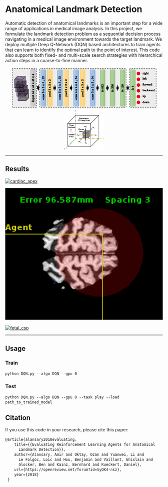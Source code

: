 # Anatomical Landmark Detection

Automatic detection of anatomical landmarks is an important step for a wide range of applications in medical image analysis. In this project, we formulate the landmark detection problem as a sequential decision process navigating in a medical image environment towards the target landmark. We deploy multiple Deep Q-Network (DQN) based architectures to train agents that can learn to identify the optimal path to the point of interest. This code also supports both fixed- and multi-scale search strategies with hierarchical action steps in a coarse-to-fine manner.

<p align="center">
<img style="float: center;" src="images/framework.png" width="465">
<img style="float: center;" src="images/actions.png" width="130">
</p>

---
## Results

[![cardiac_apex](images/cardiac_apex.gif)](videos/cardiac_apex.mp4)

[![brain_ac](images/brain_ac.gif)](videos/brain_ac.mp4)

[![fetal_csp](images/fetal_csp.gif)](videos/fetal_csp.mp4)

---

## Usage

### Train
```
python DQN.py --algo DQN --gpu 0
```

### Test
```
python DQN.py --algo DQN --gpu 0 --task play --load path_to_trained_model
```

## Citation

If you use this code in your research, please cite this paper:

```
@article{alansary2018evaluating,
    title={{Evaluating Reinforcement Learning Agents for Anatomical
      Landmark Detection}},
    author={Alansary, Amir and Oktay, Ozan and Yuanwei, Li and
      Le Folgoc, Loic and Hou, Benjamin and Vaillant, Ghislain and
      Glocker, Ben and Kainz, Bernhard and Rueckert, Daniel},
    url={https://openreview.net/forum?id=SyQK4-nsz},
    year={2018}
 }
 ```

